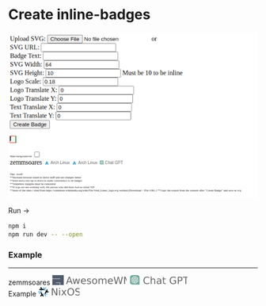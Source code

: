 # Create inline-badges
<img src="src/assets/readme.png">

Run ->
```bash
npm i
npm run dev -- --open
```

### Example
<hr>

zemmsoares ![](src/assets/exports/../../exports/generated3.svg) ![](src/exports/generated.svg)  
Example ![](src/assets/../exports/generated2.svg) 
